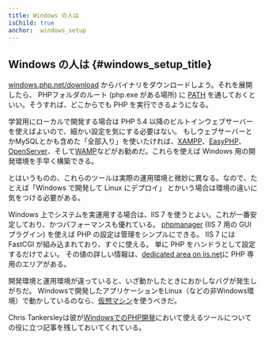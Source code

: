 ```yaml
---
title: Windows の人は
isChild: true
anchor:  windows_setup
---
```


## Windows の人は {#windows_setup_title}

[windows.php.net/download][php-downloads] からバイナリをダウンロードしよう。それを展開したら、
PHPフォルダのルート (php.exe がある場所) に [PATH][windows-path] を通しておくといい。そうすれば、どこからでも PHP を実行できるようになる。

学習用にローカルで開発する場合は PHP 5.4 以降のビルトインウェブサーバーを使えばよいので、細かい設定を気にする必要はない。
もしウェブサーバーとかMySQLとかも含めた「全部入り」を使いたければ、[XAMPP][xampp]、[EasyPHP][easyphp]、[OpenServer][openserver]、そして[WAMP][wamp]などがお勧めだ。これらを使えば Windows 用の開発環境を手早く構築できる。

とはいうものの、これらのツールは実際の運用環境と微妙に異なる。なので、たとえば「Windows で開発して Linux にデプロイ」
とかいう場合は環境の違いに気をつける必要がある。

Windows 上でシステムを実運用する場合は、IIS 7 を使うとよい。これが一番安定しており、かつパフォーマンスも優れている。
[phpmanager][phpmanager] (IIS 7 用の GUI プラグイン) を使えば PHP の設定は管理をシンプルにできる。
IIS 7 には FastCGI が組み込まれており、すぐに使える。
単に PHP をハンドラとして設定するだけでよい。
その値の詳しい情報は、[dedicated area on iis.net][php-iis]に PHP 専用のエリアがある。

開発環境と運用環境が違っていると、いざ動かしたときにおかしなバグが発生しがちだ。
Windowsで開発したアプリケーションをLinux（などの非Windows環境）で動かしているのなら、[仮想マシン](/#virtualization_title)を使うべきだ。

Chris Tankersleyは彼が[WindowsでのPHP開発][windows-tools]において使えるツールについての役に立つ記事を残しておいてくれている。

[easyphp]: https://www.easyphp.org/
[phpmanager]: http://phpmanager.codeplex.com/
[openserver]: https://ospanel.io/
[wamp]: https://www.wampserver.com/en/
[php-downloads]: https://windows.php.net/download/
[php-iis]: https://php.iis.net/
[windows-path]: https://www.windows-commandline.com/set-path-command-line/
[windows-tools]: https://ctankersley.com/2016/11/13/developing-on-windows-2016/
[xampp]: http://www.apachefriends.org/
